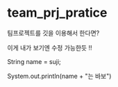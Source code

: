 # team_prj_pratice

팀프로젝트를 깃을 이용해서 한다면?


이게 내가 보기엔 수정 가능한듯 !!

String name = suji;

System.out.println(name + "는 바보")
